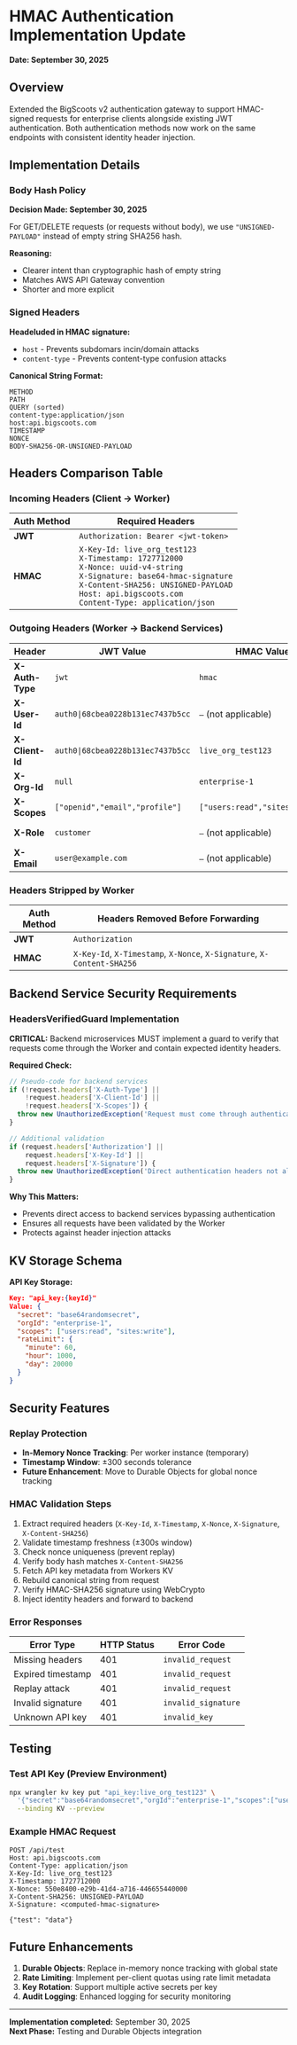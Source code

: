 # HMAC Authentication Implementation Update

**Date: September 30, 2025**

## Overview

Extended the BigScoots v2 authentication gateway to support HMAC-signed requests for enterprise clients alongside existing JWT authentication. Both authentication methods now work on the same endpoints with consistent identity header injection.

## Implementation Details

### Body Hash Policy

**Decision Made: September 30, 2025**

For GET/DELETE requests (or requests without body), we use `"UNSIGNED-PAYLOAD"` instead of empty string SHA256 hash.

**Reasoning:**
- Clearer intent than cryptographic hash of empty string
- Matches AWS API Gateway convention
- Shorter and more explicit

### Signed Headers

**Headeluded in HMAC signature:**
- `host` - Prevents subdomars incin/domain attacks
- `content-type` - Prevents content-type confusion attacks

**Canonical String Format:**
```
METHOD
PATH
QUERY (sorted)
content-type:application/json
host:api.bigscoots.com
TIMESTAMP
NONCE
BODY-SHA256-OR-UNSIGNED-PAYLOAD
```

## Headers Comparison Table

### Incoming Headers (Client → Worker)

| Auth Method | Required Headers |
|-------------|------------------|
| **JWT** | `Authorization: Bearer <jwt-token>` |
| **HMAC** | `X-Key-Id: live_org_test123`<br>`X-Timestamp: 1727712000`<br>`X-Nonce: uuid-v4-string`<br>`X-Signature: base64-hmac-signature`<br>`X-Content-SHA256: UNSIGNED-PAYLOAD`<br>`Host: api.bigscoots.com`<br>`Content-Type: application/json` |

### Outgoing Headers (Worker → Backend Services)

| Header | JWT Value | HMAC Value | Purpose |
|--------|-----------|------------|---------|
| **X-Auth-Type** | `jwt` | `hmac` | Authentication method used |
| **X-User-Id** | `auth0\|68cbea0228b131ec7437b5cc` | `—` (not applicable) | Individual user identifier |
| **X-Client-Id** | `auth0\|68cbea0228b131ec7437b5cc` | `live_org_test123` | Client making the request |
| **X-Org-Id** | `null` | `enterprise-1` | Organization for isolation |
| **X-Scopes** | `["openid","email","profile"]` | `["users:read","sites:write"]` | Permission scopes |
| **X-Role** | `customer` | `—` (not applicable) | User role (JWT only) |
| **X-Email** | `user@example.com` | `—` (not applicable) | User email (JWT only) |

### Headers Stripped by Worker

| Auth Method | Headers Removed Before Forwarding |
|-------------|-----------------------------------|
| **JWT** | `Authorization` |
| **HMAC** | `X-Key-Id`, `X-Timestamp`, `X-Nonce`, `X-Signature`, `X-Content-SHA256` |

## Backend Service Security Requirements

### HeadersVerifiedGuard Implementation

**CRITICAL:** Backend microservices MUST implement a guard to verify that requests come through the Worker and contain expected identity headers.

**Required Check:**
```typescript
// Pseudo-code for backend services
if (!request.headers['X-Auth-Type'] || 
    !request.headers['X-Client-Id'] || 
    !request.headers['X-Scopes']) {
  throw new UnauthorizedException('Request must come through authentication gateway');
}

// Additional validation
if (request.headers['Authorization'] || 
    request.headers['X-Key-Id'] || 
    request.headers['X-Signature']) {
  throw new UnauthorizedException('Direct authentication headers not allowed');
}
```

**Why This Matters:**
- Prevents direct access to backend services bypassing authentication
- Ensures all requests have been validated by the Worker
- Protects against header injection attacks

## KV Storage Schema

**API Key Storage:**
```json
Key: "api_key:{keyId}"
Value: {
  "secret": "base64randomsecret",
  "orgId": "enterprise-1", 
  "scopes": ["users:read", "sites:write"],
  "rateLimit": {
    "minute": 60,
    "hour": 1000,
    "day": 20000
  }
}
```

## Security Features

### Replay Protection
- **In-Memory Nonce Tracking**: Per worker instance (temporary)
- **Timestamp Window**: ±300 seconds tolerance
- **Future Enhancement**: Move to Durable Objects for global nonce tracking

### HMAC Validation Steps
1. Extract required headers (`X-Key-Id`, `X-Timestamp`, `X-Nonce`, `X-Signature`, `X-Content-SHA256`)
2. Validate timestamp freshness (±300s window)
3. Check nonce uniqueness (prevent replay)
4. Verify body hash matches `X-Content-SHA256`
5. Fetch API key metadata from Workers KV
6. Rebuild canonical string from request
7. Verify HMAC-SHA256 signature using WebCrypto
8. Inject identity headers and forward to backend

### Error Responses

| Error Type | HTTP Status | Error Code |
|------------|-------------|------------|
| Missing headers | 401 | `invalid_request` |
| Expired timestamp | 401 | `invalid_request` |
| Replay attack | 401 | `invalid_request` |
| Invalid signature | 401 | `invalid_signature` |
| Unknown API key | 401 | `invalid_key` |

## Testing

### Test API Key (Preview Environment)
```bash
npx wrangler kv key put "api_key:live_org_test123" \
  '{"secret":"base64randomsecret","orgId":"enterprise-1","scopes":["users:read","sites:write"]}' \
  --binding KV --preview
```

### Example HMAC Request
```http
POST /api/test
Host: api.bigscoots.com
Content-Type: application/json
X-Key-Id: live_org_test123
X-Timestamp: 1727712000
X-Nonce: 550e8400-e29b-41d4-a716-446655440000
X-Content-SHA256: UNSIGNED-PAYLOAD
X-Signature: <computed-hmac-signature>

{"test": "data"}
```

## Future Enhancements

1. **Durable Objects**: Replace in-memory nonce tracking with global state
2. **Rate Limiting**: Implement per-client quotas using rate limit metadata
3. **Key Rotation**: Support multiple active secrets per key
4. **Audit Logging**: Enhanced logging for security monitoring

---

**Implementation completed:** September 30, 2025  
**Next Phase:** Testing and Durable Objects integration
